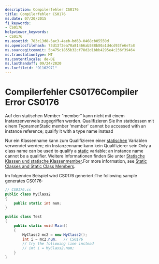 ```yaml
---
description: Compilerfehler CS0176
title: Compilerfehler CS0176
ms.date: 07/20/2015
f1_keywords:
- CS0176
helpviewer_keywords:
- CS0176
ms.assetid: 783c13d8-5ac3-4aeb-bd63-0468cb05550d
ms.openlocfilehash: 73d13f2ea70a81466ab588b80a1d4cd93fe6e7a8
ms.sourcegitcommit: 5b475c1855b32cf78d2d1bbb4295e4c236f39464
ms.translationtype: MT
ms.contentlocale: de-DE
ms.lasthandoff: 09/24/2020
ms.locfileid: "91162971"
---
```

# <a name="compiler-error-cs0176"></a><span data-ttu-id="65788-103">Compilerfehler CS0176</span><span class="sxs-lookup"><span data-stu-id="65788-103">Compiler Error CS0176</span></span>

<span data-ttu-id="65788-104">Auf den statischen Member "member" kann nicht mit einem Instanzenverweis zugegriffen werden. Qualifizieren Sie ihn stattdessen mit einem Typnamen</span><span class="sxs-lookup"><span data-stu-id="65788-104">Static member 'member' cannot be accessed with an instance reference; qualify it with a type name instead</span></span>  
  
 <span data-ttu-id="65788-105">Nur ein Klassenname kann zum Qualifizieren einer [statischen](../language-reference/keywords/static.md) Variablen verwendet werden; ein Instanzenname kann kein Qualifizierer sein.</span><span class="sxs-lookup"><span data-stu-id="65788-105">Only a class name can be used to qualify a [static](../language-reference/keywords/static.md) variable; an instance name cannot be a qualifier.</span></span> <span data-ttu-id="65788-106">Weitere Informationen finden Sie unter [Statische Klassen und statische Klassenmember](../programming-guide/classes-and-structs/static-classes-and-static-class-members.md).</span><span class="sxs-lookup"><span data-stu-id="65788-106">For more information, see [Static Classes and Static Class Members](../programming-guide/classes-and-structs/static-classes-and-static-class-members.md).</span></span>  
  
 <span data-ttu-id="65788-107">Im folgenden Beispiel wird CS0176 generiert:</span><span class="sxs-lookup"><span data-stu-id="65788-107">The following sample generates CS0176:</span></span>  
  
```csharp  
// CS0176.cs  
public class MyClass2  
{  
    public static int num;  
}  
  
public class Test  
{  
    public static void Main()  
    {  
        MyClass2 mc2 = new MyClass2();  
        int i = mc2.num;   // CS0176  
        // try the following line instead  
        // int i = MyClass2.num;  
    }  
}  
```
